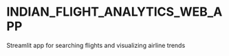 # INDIAN_FLIGHT_ANALYTICS_WEB_APP
Streamlit app for searching flights and visualizing airline trends
